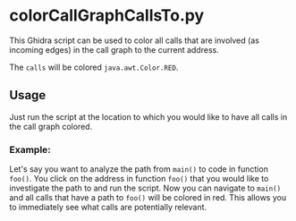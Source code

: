 # colorCallGraphCallsTo.py

This Ghidra script can be used to color all calls that are involved (as incoming edges) in the call graph
to the current address.

The `calls` will be colored `java.awt.Color.RED`.

## Usage

Just run the script at the location to which you would like to have all calls in the call graph
colored.

### Example:

Let's say you want to analyze the path from `main()` to code in function `foo()`.
You click on the address in function `foo()` that you would like to investigate
the path to and run the script.
Now you can navigate to `main()` and all calls that have a path to `foo()` will
be colored in red. This allows you to immediately see what calls are potentially
relevant.

